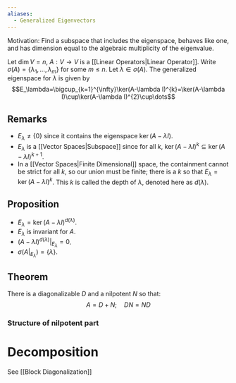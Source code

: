 ```yaml
---
aliases:
  - Generalized Eigenvectors
---
```

Motivation: Find a subspace that includes the eigenspace, behaves like one, and has dimension equal to the algebraic multiplicity of the eigenvalue.

Let $\dim V=n,$ $A:V\to V$ is a [[Linear Operators|Linear Operator]]. Write $\sigma(A)=\{ \lambda_{1},\dots,\lambda_m \}$ for some $m\leq n$. 
Let $\lambda \in\sigma(A)$. The generalized eigenspace for $\lambda$ is given by 
$$E_\lambda=\bigcup_{k=1}^{\infty}\ker(A-\lambda I)^{k}=\ker(A-\lambda I)\cup\ker(A-\lambda I)^{2}\cup\dots$$
## Remarks
- $E_\lambda \neq\{ 0 \}$ since it contains the eigenspace $\ker(A-\lambda I)$.
- $E_\lambda$ is a [[Vector Spaces|Subspace]] since for all $k$, $\ker(A-\lambda I)^{k}\subseteq \ker(A-\lambda I)^{k+1}$. 
- In a [[Vector Spaces|Finite Dimensional]] space, the containment cannot be strict for all $k$, so our union must be finite; there is a $k$ so that $E_\lambda=\ker(A-\lambda I)^{k}$. This $k$ is called the depth of $\lambda$, denoted here as $d(\lambda)$.
## Proposition
- $E_\lambda=\ker(A-\lambda I)^{d(\lambda)}$.
- $E_\lambda$ is invariant for $A$.
- $(A-\lambda I)^{d(\lambda)}|_{E_\lambda}=0$.
- $\sigma(A|_{E_\lambda})=\{ \lambda \}.$
## Theorem
There is a diagonalizable $D$ and a nilpotent $N$ so that:
$$ A=D+N; \quad DN=ND $$
### Structure of nilpotent part

# Decomposition
See [[Block Diagonalization]] 